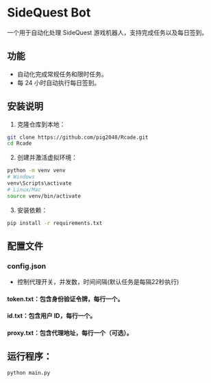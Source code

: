 # SideQuest Bot

一个用于自动化处理 SideQuest 游戏机器人，支持完成任务以及每日签到。

## 功能

- 自动化完成常规任务和限时任务。
- 每 24 小时自动执行每日签到。

## 安装说明

1. 克隆仓库到本地：
```bash
git clone https://github.com/pig2048/Rcade.git
cd Rcade
```

2. 创建并激活虚拟环境：
```bash
python -m venv venv
# Windows
venv\Scripts\activate
# Linux/Mac
source venv/bin/activate
```

3. 安装依赖：
```bash
pip install -r requirements.txt
```

## 配置文件

### config.json

- 控制代理开关，并发数，时间间隔(默认任务是每隔22秒执行)

#### token.txt：包含身份验证令牌，每行一个。

#### id.txt：包含用户 ID，每行一个。

#### proxy.txt：包含代理地址，每行一个（可选）。

## 运行程序：
```bash
python main.py
```


